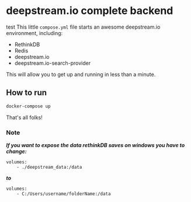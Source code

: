 # deepstream.io complete backend
test
This little `compose.yml` file starts an awesome deepstream.io environment, including:

* RethinkDB
* Redis
* deepstream.io
* deepstream.io-search-provider

This will allow you to get up and running in less than a minute.

## How to run

```bash
docker-compose up
```

That's all folks!

### Note

***If you want to expose the data rethinkDB saves on windows you have to change:***
```
volumes:
    - ./deepstream_data:/data
```
***to***
```
volumes:
    - C:/Users/username/folderName:/data
```
